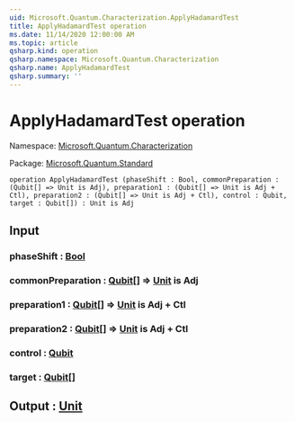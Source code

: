 ```yaml
---
uid: Microsoft.Quantum.Characterization.ApplyHadamardTest
title: ApplyHadamardTest operation
ms.date: 11/14/2020 12:00:00 AM
ms.topic: article
qsharp.kind: operation
qsharp.namespace: Microsoft.Quantum.Characterization
qsharp.name: ApplyHadamardTest
qsharp.summary: ''
---
```


# ApplyHadamardTest operation

Namespace: [Microsoft.Quantum.Characterization](xref:Microsoft.Quantum.Characterization)

Package: [Microsoft.Quantum.Standard](https://nuget.org/packages/Microsoft.Quantum.Standard)




```qsharp
operation ApplyHadamardTest (phaseShift : Bool, commonPreparation : (Qubit[] => Unit is Adj), preparation1 : (Qubit[] => Unit is Adj + Ctl), preparation2 : (Qubit[] => Unit is Adj + Ctl), control : Qubit, target : Qubit[]) : Unit is Adj
```


## Input

### phaseShift : [Bool](xref:microsoft.quantum.lang-ref.bool)




### commonPreparation : [Qubit](xref:microsoft.quantum.lang-ref.qubit)[] => [Unit](xref:microsoft.quantum.lang-ref.unit)  is Adj




### preparation1 : [Qubit](xref:microsoft.quantum.lang-ref.qubit)[] => [Unit](xref:microsoft.quantum.lang-ref.unit)  is Adj + Ctl




### preparation2 : [Qubit](xref:microsoft.quantum.lang-ref.qubit)[] => [Unit](xref:microsoft.quantum.lang-ref.unit)  is Adj + Ctl




### control : [Qubit](xref:microsoft.quantum.lang-ref.qubit)




### target : [Qubit](xref:microsoft.quantum.lang-ref.qubit)[]





## Output : [Unit](xref:microsoft.quantum.lang-ref.unit)

